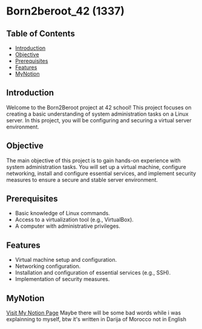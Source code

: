 # Born2beroot_42 (1337)

## Table of Contents
- [Introduction](#introduction)
- [Objective](#objective)
- [Prerequisites](#prerequisites)
- [Features](#features)
- [MyNotion](#mynotion)
## Introduction
Welcome to the Born2Beroot project at 42 school! This project focuses on creating a basic understanding of system administration tasks on a Linux server. In this project, you will be configuring and securing a virtual server environment.

## Objective
The main objective of this project is to gain hands-on experience with system administration tasks. You will set up a virtual machine, configure networking, install and configure essential services, and implement security measures to ensure a secure and stable server environment.

## Prerequisites
- Basic knowledge of Linux commands.
- Access to a virtualization tool (e.g., VirtualBox).
- A computer with administrative privileges.

## Features
- Virtual machine setup and configuration.
- Networking configuration.
- Installation and configuration of essential services (e.g., SSH).
- Implementation of security measures.

## MyNotion
[Visit My Notion Page](https://www.notion.so/born2beroot-push-0606980b3e6b4cb3be4ffc6d4daf9ce9) Maybe there will be some bad words while i was explainning to myself, btw it's written in Darija of Morocco not in English
